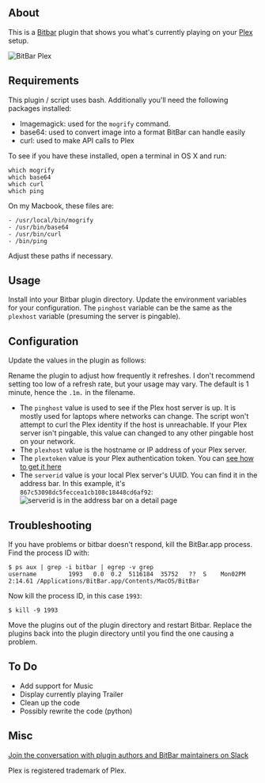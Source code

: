 ## About

This is a <a href="https://getbitbar.com">Bitbar</a> plugin that shows you what's currently playing on your <a href="https://plex.tv">Plex</A> setup.
  
![BitBar Plex](https://res.cloudinary.com/cyberge/image/upload/v1550632374/screenshots/vzykubr9r445oxar6aa4.png)

## Requirements

This plugin / script uses bash.  Additionally you'll need the following packages installed:

- Imagemagick:  used for the `mogrify` command.
- base64: used to convert image into a format BitBar can handle easily
- curl: used to make API calls to Plex

To see if you have these installed, open a terminal in OS X and run:
```
which mogrify
which base64
which curl
which ping
```

On my Macbook, these files are:
```
- /usr/local/bin/mogrify
- /usr/bin/base64
- /usr/bin/curl
- /bin/ping
```
Adjust these paths if necessary.

## Usage

Install into your Bitbar plugin directory.  Update the environment variables for your configuration.  The `pinghost` variable can be the same as the `plexhost` variable (presuming the server is pingable).

## Configuration

Update the values in the plugin as follows:

Rename the plugin to adjust how frequently it refreshes.  I don't recommend setting too low of a refresh rate, but your usage may vary.  The default is 1 minute, hence the `.1m.` in the filename.

- The `pinghost` value is used to see if the Plex host server is up.  It is mostly used for laptops where networks can change.  The script won't attempt to curl the Plex identity if the host is unreachable.  If your Plex server isn't pingable, this value can changed to any other pingable host on your network.
- The `plexhost` value is the hostname or IP address of your Plex server.
- The `plextoken` value is your Plex authentication token.  You can [see how to get it here](https://support.plex.tv/articles/204059436-finding-an-authentication-token-x-plex-token/)
- The `serverid` value is your local Plex server's UUID.  You can find it in the address bar.  In this example, it's `867c53098dc5feccea1cb108c18448cd6af92`:
![serverid is in the address bar on a detail page](https://res.cloudinary.com/cyberge/image/upload/v1550937029/screenshots/zzo76okflobecdpfhmcu.png)

## Troubleshooting

If you have problems or bitbar doesn't respond, kill the BitBar.app process.  Find the process ID with:
```
$ ps aux | grep -i bitbar | egrep -v grep
username         1993   0.0  0.2  5116184  35752   ??  S    Mon02PM   2:14.61 /Applications/BitBar.app/Contents/MacOS/BitBar
```
Now kill the process ID, in this case `1993`:
```
$ kill -9 1993
```

Move the plugins out of the plugin directory and restart Bitbar.  Replace the plugins back into the plugin directory until you find the one causing a problem.

## To Do
- Add support for Music
- Display currently playing Trailer
- Clean up the code
- Possibly rewrite the code (python)

## Misc
[Join the conversation with plugin authors and BitBar maintainers on Slack](https://getbitbar.herokuapp.com/)

Plex is registered trademark of Plex.